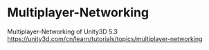 # Multiplayer-Networking
Multiplayer-Networking of Unity3D 5.3 
https://unity3d.com/cn/learn/tutorials/topics/multiplayer-networking
